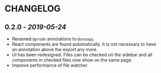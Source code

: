 # CHANGELOG

## 0.2.0 - _2019-05-24_

- Renamed `@prodo` annotations to `@snoopy`.
- React components are found automatically. It is not necessary to have an
  annotation above the export any more.
- UI has been redesigned. Files can be checked on the sidebar and all components
  in checked files now show on the same page.
- Improve performance of file watcher.

